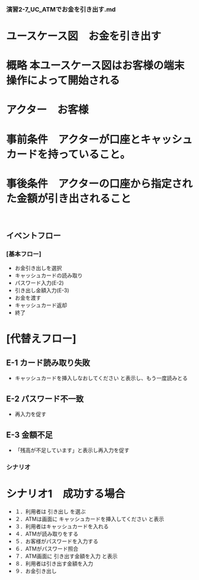 ### 演習2-7_UC_ATMでお金を引き出す.md
# ユースケース図　お金を引き出す
# 概略 本ユースケース図はお客様の端末操作によって開始される
# アクター　お客様
# 事前条件　アクターが口座とキャッシュカードを持っていること。
# 事後条件　アクターの口座から指定された金額が引き出されること
​
## イベントフロー
### [基本フロー]
* お金引き出しを選択
* キャッシュカードの読み取り
* パスワード入力(E-2)
* 引き出し金額入力(E-3)
* お金を渡す
* キャッシュカード返却
* 終了
# [代替えフロー]
## E-1 カード読み取り失敗
* キャッシュカードを挿入しなおしてください と表示し、もう一度読みとる
## E-2 パスワード不一致
* 再入力を促す
## E-3 金額不足
* 「残高が不足しています」と表示し再入力を促す
​
### シナリオ
# シナリオ1　成功する場合
* １．利用者は 引き出し を選ぶ
* ２．ATMは画面に キャッシュカードを挿入してください と表示　　
* ３．利用者はキャッシュカードを入れる
* ４．ATMが読み取りをする
* ５．お客様がパスワードを入力する
* ６．ATMがパスワード照合
* ７．ATM画面に 引き出す金額を入力 と表示
* ８．利用者は引き出す金額を入力
* ９．お金引き出し